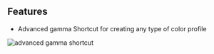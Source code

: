 ## Features

- Advanced gamma Shortcut for creating any type of color profile

![advanced gamma shortcut](https://files.lunar.fyi/advanced-gamma-shortcut.png)
